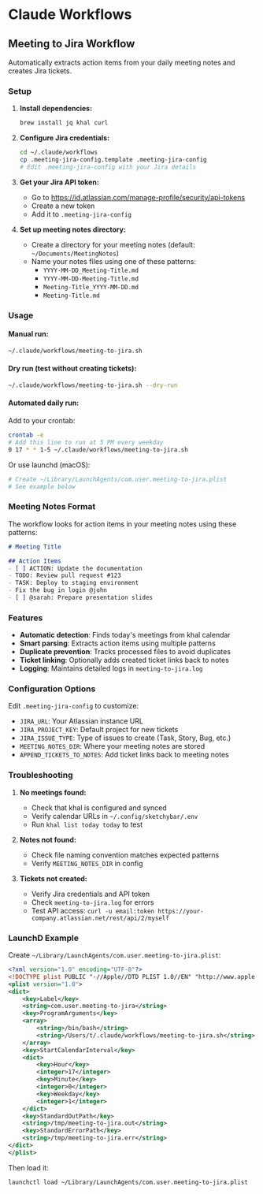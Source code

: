 # Claude Workflows

## Meeting to Jira Workflow

Automatically extracts action items from your daily meeting notes and creates Jira tickets.

### Setup

1. **Install dependencies:**
   ```bash
   brew install jq khal curl
   ```

2. **Configure Jira credentials:**
   ```bash
   cd ~/.claude/workflows
   cp .meeting-jira-config.template .meeting-jira-config
   # Edit .meeting-jira-config with your Jira details
   ```

3. **Get your Jira API token:**
   - Go to https://id.atlassian.com/manage-profile/security/api-tokens
   - Create a new token
   - Add it to `.meeting-jira-config`

4. **Set up meeting notes directory:**
   - Create a directory for your meeting notes (default: `~/Documents/MeetingNotes`)
   - Name your notes files using one of these patterns:
     - `YYYY-MM-DD_Meeting-Title.md`
     - `YYYY-MM-DD-Meeting-Title.md`
     - `Meeting-Title_YYYY-MM-DD.md`
     - `Meeting-Title.md`

### Usage

#### Manual run:
```bash
~/.claude/workflows/meeting-to-jira.sh
```

#### Dry run (test without creating tickets):
```bash
~/.claude/workflows/meeting-to-jira.sh --dry-run
```

#### Automated daily run:
Add to your crontab:
```bash
crontab -e
# Add this line to run at 5 PM every weekday
0 17 * * 1-5 ~/.claude/workflows/meeting-to-jira.sh
```

Or use launchd (macOS):
```bash
# Create ~/Library/LaunchAgents/com.user.meeting-to-jira.plist
# See example below
```

### Meeting Notes Format

The workflow looks for action items in your meeting notes using these patterns:

```markdown
# Meeting Title

## Action Items
- [ ] ACTION: Update the documentation
- TODO: Review pull request #123
- TASK: Deploy to staging environment
- Fix the bug in login @john
- [ ] @sarah: Prepare presentation slides
```

### Features

- **Automatic detection**: Finds today's meetings from khal calendar
- **Smart parsing**: Extracts action items using multiple patterns
- **Duplicate prevention**: Tracks processed files to avoid duplicates
- **Ticket linking**: Optionally adds created ticket links back to notes
- **Logging**: Maintains detailed logs in `meeting-to-jira.log`

### Configuration Options

Edit `.meeting-jira-config` to customize:

- `JIRA_URL`: Your Atlassian instance URL
- `JIRA_PROJECT_KEY`: Default project for new tickets
- `JIRA_ISSUE_TYPE`: Type of issues to create (Task, Story, Bug, etc.)
- `MEETING_NOTES_DIR`: Where your meeting notes are stored
- `APPEND_TICKETS_TO_NOTES`: Add ticket links back to meeting notes

### Troubleshooting

1. **No meetings found:**
   - Check that khal is configured and synced
   - Verify calendar URLs in `~/.config/sketchybar/.env`
   - Run `khal list today today` to test

2. **Notes not found:**
   - Check file naming convention matches expected patterns
   - Verify `MEETING_NOTES_DIR` in config

3. **Tickets not created:**
   - Verify Jira credentials and API token
   - Check `meeting-to-jira.log` for errors
   - Test API access: `curl -u email:token https://your-company.atlassian.net/rest/api/2/myself`

### LaunchD Example

Create `~/Library/LaunchAgents/com.user.meeting-to-jira.plist`:

```xml
<?xml version="1.0" encoding="UTF-8"?>
<!DOCTYPE plist PUBLIC "-//Apple//DTD PLIST 1.0//EN" "http://www.apple.com/DTDs/PropertyList-1.0.dtd">
<plist version="1.0">
<dict>
    <key>Label</key>
    <string>com.user.meeting-to-jira</string>
    <key>ProgramArguments</key>
    <array>
        <string>/bin/bash</string>
        <string>/Users/t/.claude/workflows/meeting-to-jira.sh</string>
    </array>
    <key>StartCalendarInterval</key>
    <dict>
        <key>Hour</key>
        <integer>17</integer>
        <key>Minute</key>
        <integer>0</integer>
        <key>Weekday</key>
        <integer>1</integer>
    </dict>
    <key>StandardOutPath</key>
    <string>/tmp/meeting-to-jira.out</string>
    <key>StandardErrorPath</key>
    <string>/tmp/meeting-to-jira.err</string>
</dict>
</plist>
```

Then load it:
```bash
launchctl load ~/Library/LaunchAgents/com.user.meeting-to-jira.plist
```